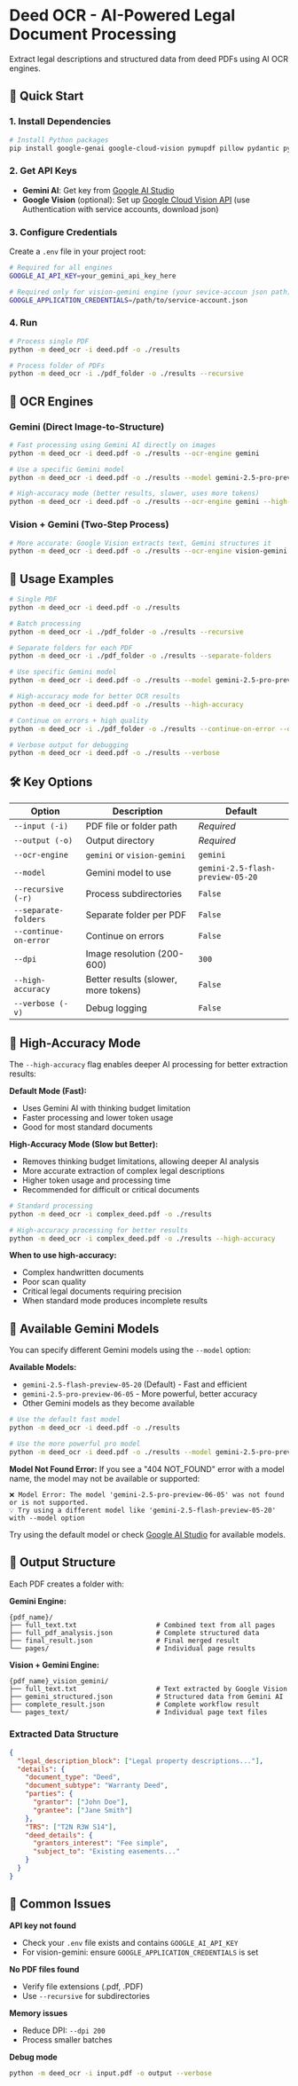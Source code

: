 # Deed OCR - AI-Powered Legal Document Processing

Extract legal descriptions and structured data from deed PDFs using AI OCR engines.

## 🚀 Quick Start

### 1. Install Dependencies
```bash
# Install Python packages
pip install google-genai google-cloud-vision pymupdf pillow pydantic python-dotenv click
```

### 2. Get API Keys
- **Gemini AI**: Get key from [Google AI Studio](https://aistudio.google.com/app/apikey)
- **Google Vision** (optional): Set up [Google Cloud Vision API](https://cloud.google.com/vision/docs/setup) (use Authentication with service accounts, download json)

### 3. Configure Credentials
Create a `.env` file in your project root:
```bash
# Required for all engines
GOOGLE_AI_API_KEY=your_gemini_api_key_here

# Required only for vision-gemini engine (your sevice-accoun json path)
GOOGLE_APPLICATION_CREDENTIALS=/path/to/service-account.json
```

### 4. Run
```bash
# Process single PDF
python -m deed_ocr -i deed.pdf -o ./results

# Process folder of PDFs
python -m deed_ocr -i ./pdf_folder -o ./results --recursive
```

## 🔧 OCR Engines

### Gemini (Direct Image-to-Structure)
```bash
# Fast processing using Gemini AI directly on images
python -m deed_ocr -i deed.pdf -o ./results --ocr-engine gemini

# Use a specific Gemini model
python -m deed_ocr -i deed.pdf -o ./results --model gemini-2.5-pro-preview-06-05

# High-accuracy mode (better results, slower, uses more tokens)
python -m deed_ocr -i deed.pdf -o ./results --ocr-engine gemini --high-accuracy
```

### Vision + Gemini (Two-Step Process)
```bash
# More accurate: Google Vision extracts text, Gemini structures it
python -m deed_ocr -i deed.pdf -o ./results --ocr-engine vision-gemini
```

## 📖 Usage Examples

```bash
# Single PDF
python -m deed_ocr -i deed.pdf -o ./results

# Batch processing
python -m deed_ocr -i ./pdf_folder -o ./results --recursive

# Separate folders for each PDF
python -m deed_ocr -i ./pdf_folder -o ./results --separate-folders

# Use specific Gemini model
python -m deed_ocr -i deed.pdf -o ./results --model gemini-2.5-pro-preview-06-05

# High-accuracy mode for better OCR results
python -m deed_ocr -i deed.pdf -o ./results --high-accuracy

# Continue on errors + high quality
python -m deed_ocr -i ./pdf_folder -o ./results --continue-on-error --dpi 600

# Verbose output for debugging
python -m deed_ocr -i deed.pdf -o ./results --verbose
```

## 🛠️ Key Options

| Option | Description | Default |
|--------|-------------|---------|
| `--input (-i)` | PDF file or folder path | *Required* |
| `--output (-o)` | Output directory | *Required* |
| `--ocr-engine` | `gemini` or `vision-gemini` | `gemini` |
| `--model` | Gemini model to use | `gemini-2.5-flash-preview-05-20` |
| `--recursive (-r)` | Process subdirectories | `False` |
| `--separate-folders` | Separate folder per PDF | `False` |
| `--continue-on-error` | Continue on errors | `False` |
| `--dpi` | Image resolution (200-600) | `300` |
| `--high-accuracy` | Better results (slower, more tokens) | `False` |
| `--verbose (-v)` | Debug logging | `False` |

## 🎯 High-Accuracy Mode

The `--high-accuracy` flag enables deeper AI processing for better extraction results:

**Default Mode (Fast):**
- Uses Gemini AI with thinking budget limitation
- Faster processing and lower token usage
- Good for most standard documents

**High-Accuracy Mode (Slow but Better):**
- Removes thinking budget limitations, allowing deeper AI analysis
- More accurate extraction of complex legal descriptions
- Higher token usage and processing time
- Recommended for difficult or critical documents

```bash
# Standard processing
python -m deed_ocr -i complex_deed.pdf -o ./results

# High-accuracy processing for better results
python -m deed_ocr -i complex_deed.pdf -o ./results --high-accuracy
```

**When to use high-accuracy:**
- Complex handwritten documents
- Poor scan quality
- Critical legal documents requiring precision
- When standard mode produces incomplete results

## 🤖 Available Gemini Models

You can specify different Gemini models using the `--model` option:

**Available Models:**
- `gemini-2.5-flash-preview-05-20` (Default) - Fast and efficient
- `gemini-2.5-pro-preview-06-05` - More powerful, better accuracy
- Other Gemini models as they become available

```bash
# Use the default fast model
python -m deed_ocr -i deed.pdf -o ./results

# Use the more powerful pro model
python -m deed_ocr -i deed.pdf -o ./results --model gemini-2.5-pro-preview-06-05
```

**Model Not Found Error:**
If you see a "404 NOT_FOUND" error with a model name, the model may not be available or supported:
```
❌ Model Error: The model 'gemini-2.5-pro-preview-06-05' was not found or is not supported.
💡 Try using a different model like 'gemini-2.5-flash-preview-05-20' with --model option
```

Try using the default model or check [Google AI Studio](https://aistudio.google.com/) for available models.

## 📁 Output Structure

Each PDF creates a folder with:

**Gemini Engine:**
```
{pdf_name}/
├── full_text.txt                    # Combined text from all pages
├── full_pdf_analysis.json           # Complete structured data
├── final_result.json                # Final merged result
└── pages/                           # Individual page results
```

**Vision + Gemini Engine:**
```
{pdf_name}_vision_gemini/
├── full_text.txt                    # Text extracted by Google Vision
├── gemini_structured.json           # Structured data from Gemini AI
├── complete_result.json             # Complete workflow result
└── pages_text/                      # Individual page text files
```

### Extracted Data Structure
```json
{
  "legal_description_block": ["Legal property descriptions..."],
  "details": {
    "document_type": "Deed",
    "document_subtype": "Warranty Deed",
    "parties": {
      "grantor": ["John Doe"],
      "grantee": ["Jane Smith"]
    },
    "TRS": ["T2N R3W S14"],
    "deed_details": {
      "grantors_interest": "Fee simple",
      "subject_to": "Existing easements..."
    }
  }
}
```

## 🐛 Common Issues

**API key not found**
- Check your `.env` file exists and contains `GOOGLE_AI_API_KEY`
- For vision-gemini: ensure `GOOGLE_APPLICATION_CREDENTIALS` is set

**No PDF files found**
- Verify file extensions (.pdf, .PDF)
- Use `--recursive` for subdirectories

**Memory issues**
- Reduce DPI: `--dpi 200`
- Process smaller batches

**Debug mode**
```bash
python -m deed_ocr -i input.pdf -o output --verbose
```